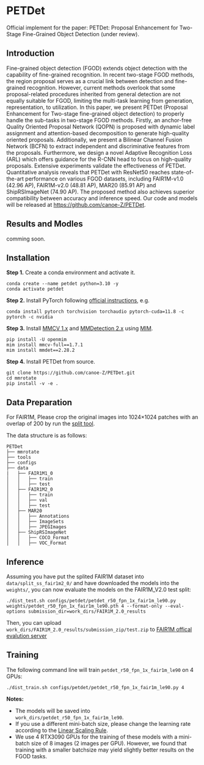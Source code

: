 # PETDet
Official implement for the paper: PETDet: Proposal Enhancement for Two-Stage Fine-Grained Object Detection (under review).


## Introduction
Fine-grained object detection (FGOD) extends object detection with the capability of fine-grained recognition. In recent two-stage FGOD methods, the region proposal serves as a crucial link between detection and fine-grained recognition. However, current methods overlook that some proposal-related procedures inherited from general detection are not equally suitable for FGOD, limiting the multi-task learning from generation, representation, to utilization. In this paper, we present PETDet (Proposal Enhancement for Two-stage fine-grained object detection) to properly handle the sub-tasks in two-stage FGOD methods. Firstly, an anchor-free Quality Oriented Proposal Network (QOPN) is proposed with dynamic label assignment and attention-based decomposition to generate high-quality oriented proposals. Additionally, we present a Bilinear Channel Fusion Network (BCFN) to extract independent and discriminative features from the proposals. Furthermore, we design a novel Adaptive Recognition Loss (ARL) which offers guidance for the R-CNN head to focus on high-quality proposals. Extensive experiments validate the effectiveness of PETDet. Quantitative analysis reveals that PETDet with ResNet50 reaches state-of-the-art performance on various FGOD datasets, including FAIR1M-v1.0 (42.96 AP), FAIR1M-v2.0 (48.81 AP), MAR20 (85.91 AP) and ShipRSImageNet (74.90 AP). The proposed method also achieves superior compatibility between accuracy and inference speed. Our code and models will be released at https://github.com/canoe-Z/PETDet.

## Results and Modles
comming soon.

## Installation
**Step 1.** Create a conda environment and activate it.

```shell
conda create --name petdet python=3.10 -y
conda activate petdet
```

**Step 2.** Install PyTorch following [official instructions](https://pytorch.org/get-started/locally/), e.g.

```shell
conda install pytorch torchvision torchaudio pytorch-cuda=11.8 -c pytorch -c nvidia
```

**Step 3.** Install [MMCV 1.x](https://github.com/open-mmlab/mmcv) and [MMDetection 2.x](https://github.com/open-mmlab/mmdetection) using [MIM](https://github.com/open-mmlab/mim).

```shell
pip install -U openmim
mim install mmcv-full==1.7.1
mim install mmdet==2.28.2
```

**Step 4.** Install PETDet from source.
```shell
git clone https://github.com/canoe-Z/PETDet.git
cd mmrotate
pip install -v -e .
```
## Data Preparation
For FAIR1M, Please crop the original images into 1024×1024 patches with an overlap of 200 by run the [split tool](tools/data/fair1m/README.md).

The data structure is as follows:

```none
PETDet
├── mmrotate
├── tools
├── configs
├── data
|   ├── FAIR1M1_0
│   │   ├── train
│   │   ├── test
│   ├── FAIR1M2_0
│   │   ├── train
│   │   ├── val
│   │   ├── test
│   ├── MAR20
│   │   ├── Annotations
│   │   ├── ImageSets
│   │   ├── JPEGImages
│   ├── ShipRSImageNet
│   │   ├── COCO_Format
│   │   ├── VOC_Format
```

## Inference

Assuming you have put the splited FAIR1M dataset into `data/split_ss_fair1m2_0/` and have downloaded the models into the `weights/`, you can now evaluate the models on the FAIR1M_V2.0 test split:

```
./dist_test.sh configs/petdet/petdet_r50_fpn_1x_fair1m_le90.py weights/petdet_r50_fpn_1x_fair1m_le90.pth 4 --format-only --eval-options submission_dir=work_dirs/FAIR1M_2.0_results
```

Then, you can upload `work_dirs/FAIR1M_2.0_results/submission_zip/test.zip` to [FAIR1M offical evalution server](https://www.gaofen-challenge.com/benchmark)

## Training

The following command line will train `petdet_r50_fpn_1x_fair1m_le90` on 4 GPUs:

```
./dist_train.sh configs/petdet/petdet_r50_fpn_1x_fair1m_le90.py 4
```

**Notes:**
- The models will be saved into `work_dirs/petdet_r50_fpn_1x_fair1m_le90`.
- If you use a different mini-batch size, please change the learning rate according to the [Linear Scaling Rule](https://arxiv.org/abs/1706.02677).
- We use 4 RTX3090 GPUs for the training of these models with a mini-batch size of 8 images (2 images per GPU). However, we found that training with a smaller batchsize may yield slightly better results on the FGOD tasks.
